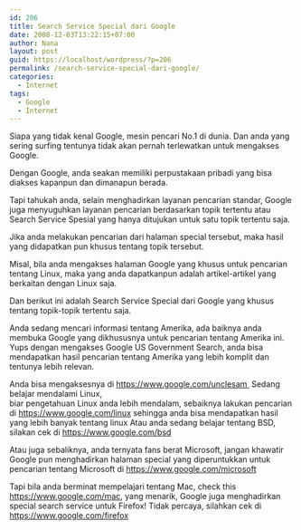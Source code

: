 ```yaml
---
id: 206
title: Search Service Special dari Google
date: 2008-12-03T13:22:15+07:00
author: Nana
layout: post
guid: https://localhost/wordpress/?p=206
permalink: /search-service-special-dari-google/
categories:
  - Internet
tags:
  - Google
  - Internet
---
```

Siapa yang tidak kenal Google, mesin pencari No.1 di dunia. Dan anda yang sering surfing tentunya tidak akan pernah terlewatkan untuk mengakses Google.

Dengan Google, anda seakan memiliki perpustakaan pribadi yang bisa diakses kapanpun dan dimanapun berada.

Tapi tahukah anda, selain menghadirkan layanan pencarian standar, Google juga menyuguhkan layanan pencarian berdasarkan topik tertentu atau Search Service Spesial yang hanya ditujukan untuk satu topik tertentu saja.

Jika anda melakukan pencarian dari halaman special tersebut, maka hasil yang didapatkan pun khusus tentang topik tersebut.

Misal, bila anda mengakses halaman Google yang khusus untuk pencarian tentang Linux, maka yang anda dapatkanpun adalah artikel-artikel yang berkaitan dengan Linux saja.

Dan berikut ini adalah Search Service Special dari Google yang khusus tentang topik-topik tertentu saja.

Anda sedang mencari informasi tentang Amerika, ada baiknya anda membuka Google yang dikhususnya untuk pencarian tentang Amerika ini. Yups dengan mengakses Google US Government Search, anda bisa mendapatkan hasil pencarian tentang Amerika yang lebih komplit dan tentunya lebih relevan.

Anda bisa mengaksesnya di https://www.google.com/unclesam  Sedang belajar mendalami Linux,  
biar pengetahuan Linux anda lebih mendalam, sebaiknya lakukan pencarian di https://www.google.com/linux sehingga anda bisa mendapatkan hasil yang lebih banyak tentang linux Atau anda sedang belajar tentang BSD, silakan cek di https://www.google.com/bsd

Atau juga sebaliknya, anda ternyata fans berat Microsoft, jangan khawatir Google pun menghadirkan halaman special yang diperuntukkan untuk pencarian tentang Microsoft di https://www.google.com/microsoft

Tapi bila anda berminat mempelajari tentang Mac, check this https://www.google.com/mac, yang menarik, Google juga menghadirkan special search service untuk Firefox! Tidak percaya, silahkan cek di https://www.google.com/firefox